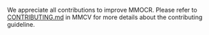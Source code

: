 We appreciate all contributions to improve MMOCR. Please refer to [CONTRIBUTING.md](/docs/contributing.md) in MMCV for more details about the contributing guideline.
